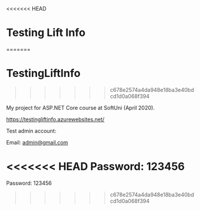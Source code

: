 <<<<<<< HEAD
# Testing Lift Info
=======
# TestingLiftInfo
>>>>>>> c678e2574a4da948e18ba3e40bdcd1d0a068f394

My project for ASP.NET Core course at SoftUni (April 2020). 

https://testingliftinfo.azurewebsites.net/

Test admin account:

Email: admin@gmail.com

<<<<<<< HEAD
Password: 123456
=======
Password: 123456
>>>>>>> c678e2574a4da948e18ba3e40bdcd1d0a068f394
